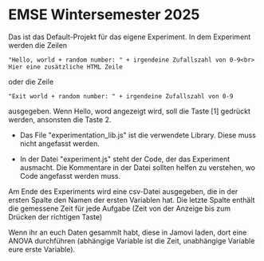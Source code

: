 # EMSE Wintersemester 2025

Das ist das Default-Projekt für das eigene Experiment. In dem Experiment werden die Zeilen


    "Hello, world + random number: " + irgendeine Zufallszahl von 0-9<br>
    Hier eine zusätzliche HTML Zeile

oder die Zeile

    "Exit world + random number: " + irgendeine Zufallszahl von 0-9
  
ausgegeben. Wenn Hello, word angezeigt wird, soll die Taste [1] gedrückt werden,
ansonsten die Taste 2.

- Das File "experimentation_lib.js" ist die verwendete Library. Diese muss nicht angefasst werden.

- In der Datei "experiment.js" steht der Code, der das Experiment ausmacht. Die Kommentare in der Datei sollten helfen zu verstehen, wo Code angefasst werden muss.

Am Ende des Experiments wird eine csv-Datei ausgegeben, die in der ersten Spalte den Namen der ersten Variablen hat. Die letzte Spalte enthält die gemessene Zeit für jede Aufgabe (Zeit von der Anzeige bis zum Drücken der richtigen Taste)

Wenn ihr an euch Daten gesammlt habt, diese in Jamovi laden, dort eine ANOVA durchführen (abhängige Variable ist die Zeit, unabhängige Variable eure erste Variable).